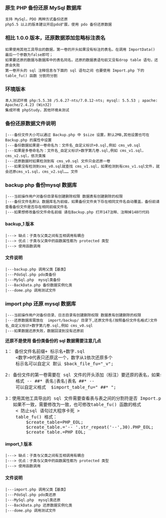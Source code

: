 ### 原生 PHP 备份还原 MySql 数据库
    支持 MySql，PDO 两种方式备份还原
    php5.5 以上的版本建议开启pdo扩展，使用 pdo 备份还原数据

### 相比 1.0.0 版本，还原数据添加忽略标注表名
    如果使用其他工具导出的数据，第一卷的开头如果没有标注的表名，在调用 ImportData() 最后一个参数为false即可；
    如果要还原的数据与数据库中的表名同名，还原的数据表语句前又没有drop table 语句，还原会失败
    第一卷开头的 sql 注释信息与下面的 sql 语句之间 也要使用 Import.php 下的 table_fu() 函数 分割符分割

### 环境版本
	本人测试环境 php:5.5.38 /5.6.27-nts/7.0.12-nts; mysql: 5.5.53 ; apache: Apache/2.4.23 (Win32)
	集成环境 phpStudy，其他环境未测试

### 备份还原数据文件说明
    |---备份文件大小可以通过 Backup.php 中 $size 设置，默认2MB,其他设置也可在 Backup.php 的属性中设置
    |---备份数据如果是一卷命名为：文件名_自定义标识+0.sql,例如 cms_v0.sql
    |---如果是多卷命名为：文件名_自定义标识+数字第几卷.sql,例如 cms_v1.sql，cms_v2.sql，依次类推
    |---还原数据时如果检测到有 cms_v0.sql 文件只会还原一卷
    |---如果没有检测到cms_v0.sql就查找 cms_v1.sql，如果检测到有cms_v1.sql文件，就会还原cms_v1.sql，cms_v2.sql…… 文件

### backup php 备份mysql  数据库
    |---当前操作用户对备份目录有创建删除权限 数据表有创建删除的权限
    |---备份文件名默认 数据库名为前缀，如果备份文件夹下存在相同文件名自动覆盖，备份前请查看备份文件是否存在相同前缀文件名
    |---如果想修改备份文件命名前缀 请在Backup.php 打开147注释、注释掉148行代码

#### backup_1 版本
	|---> 缺点：子类与父类之间有互相调用有耦合
	|---> 优点：子类与父类中的函数属性都为 protected 类型
	|---> 使用函数调用

#### 文件说明
	|---backup.php 调用父类【基类】
	|---PdoSql.php pdo类备份
	|---MySql.php  mysql类备份
	|---BackData.php 备份数据实例化类
	|---dome.php 调用测试文件

### import php 还原 mysql  数据库
    |---当前操作用户对备份目录、日志目录有创建删除权限 数据表有创建删除的权限
    |---还原数据库需放在  import/backup/ 目录下,还原文件名(按照备份文件名格式)文件名_自定义标识+数字第几卷.sql,例如 cms_v0.sql
    |---如果数据还原失败，数据回滚到没有还原前

**还原不是使用 备份类备份的 sql 数据需要注意几点**
<pre>
1： 备份文件名前缀+ 标示名+数字.sql
	<数字>0代表只还原这一个，数字从1依次还原多个
  	标示名可以自定义 默认 $back_file_fu="_v";

2: 备份文件的第一卷需要在 sql 文件的开头添加（标注）要还原的表名，如果sql文件开头没有要还原的表名，调用 new ImportData() 最后一个参数$table_head=false即可忽略标注表名；如果想自行添加标注表名在还原数据的第一卷开头sql基本注释下添加以下格式即可
	格式 -- ##* 表名|表名|表名 ##* --
	可以自定义格式  $import_table_fu=" ##* ";

3：使用其他工具导出的 sql 文件需要查看表与表之间的分割符是否 Import.php 下的 table_fu() 函数定义的一致，
   如果不一致，需要修改为一致，也可修改table_fu() 函数的格式
	< 防止sql 语句过大程序卡死 >
	table_fu() 格式：
		$create_table=PHP_EOL;
		$create_table.='-- '.str_repeat('--',30).PHP_EOL;
		$create_table.=PHP_EOL;
</pre>

#### import_1 版本
	|---> 缺点：子类与父类之间有互相调用有耦合
	|---> 优点：子类与父类中的函数属性都为 protected 类型
	|---> 使用函数调用

#### 文件说明
	|---import.php 调用父类【基类】
	|---PdoSql.php pdo类还原
	|---MySql.php  mysql类还原
	|---BackData.php 还原数据实例化类
	|---dome.php 调用测试文件